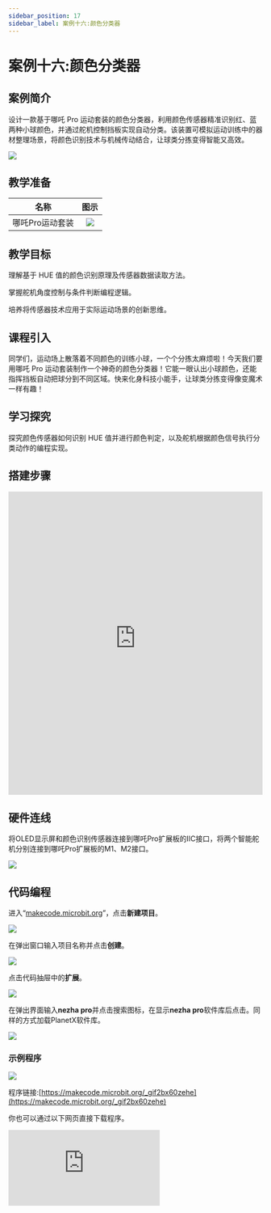 ```yaml
---
sidebar_position: 17
sidebar_label: 案例十六:颜色分类器
---
```


# 案例十六:颜色分类器

## 案例简介

设计一款基于哪吒 Pro 运动套装的颜色分类器，利用颜色传感器精准识别红、蓝两种小球颜色，并通过舵机控制挡板实现自动分类。该装置可模拟运动训练中的器材整理场景，将颜色识别技术与机械传动结合，让球类分拣变得智能又高效。

![](https://wiki-media-ef.oss-cn-hongkong.aliyuncs.com/docs/microbit/building-blocks/nezha-pro-sports-kit/images/nezha-pro-sports-kit-case-16-01.png)

## 教学准备

|     名称     |            图示            |
| :----------: | :--------------------------: |
|   哪吒Pro运动套装   |   ![](https://wiki-media-ef.oss-cn-hongkong.aliyuncs.com/docs/microbit/building-blocks/nezha-pro-sports-kit/images/nezha-pro-sports-kit-01.png)  |

## 教学目标

理解基于 HUE 值的颜色识别原理及传感器数据读取方法。​

掌握舵机角度控制与条件判断编程逻辑。​

培养将传感器技术应用于实际运动场景的创新思维。


## 课程引入

同学们，运动场上散落着不同颜色的训练小球，一个个分拣太麻烦啦！今天我们要用哪吒 Pro 运动套装制作一个神奇的颜色分类器！它能一眼认出小球颜色，还能指挥挡板自动把球分到不同区域。快来化身科技小能手，让球类分拣变得像变魔术一样有趣！

## 学习探究

探究颜色传感器如何识别 HUE 值并进行颜色判定，以及舵机根据颜色信号执行分类动作的编程实现。

## 搭建步骤

<embed src="https://wiki-media-ef.oss-cn-hongkong.aliyuncs.com/docs/microbit/building-blocks/nezha-pro-sports-kit/files/%E6%AF%94%E8%B5%9B%E4%BB%BB%E5%8A%A1%E8%BD%A6.pdf" type="application/pdf" width="100%" height="600px" />


## 硬件连线

将OLED显示屏和颜色识别传感器连接到哪吒Pro扩展板的IIC接口，将两个智能舵机分别连接到哪吒Pro扩展板的M1、M2接口。

![](https://wiki-media-ef.oss-cn-hongkong.aliyuncs.com/docs/microbit/building-blocks/nezha-pro-sports-kit/images/nezha-pro-sports-kit-case-16-03.png)

## 代码编程

进入“[makecode.microbit.org](https://makecode.microbit.org)”，点击**新建项目**。

![](https://wiki-media-ef.oss-cn-hongkong.aliyuncs.com/docs/microbit/building-blocks/microbit-space-science-kit/images/microbit-space-science-kit-case01-07.png)

在弹出窗口输入项目名称并点击**创建**。

![](https://wiki-media-ef.oss-cn-hongkong.aliyuncs.com/docs/microbit/building-blocks/microbit-space-science-kit/images/microbit-space-science-kit-case01-11.png)

点击代码抽屉中的**扩展**。

![](https://wiki-media-ef.oss-cn-hongkong.aliyuncs.com/docs/microbit/building-blocks/microbit-space-science-kit/images/microbit-space-science-kit-case01-09.png)

在弹出界面输入**nezha pro**并点击搜索图标，在显示**nezha pro**软件库后点击。同样的方式加载PlanetX软件库。

![](https://wiki-media-ef.oss-cn-hongkong.aliyuncs.com/docs/microbit/building-blocks/microbit-space-science-kit/images/microbit-space-science-kit-case01-10.png)



### 示例程序

![](https://wiki-media-ef.oss-cn-hongkong.aliyuncs.com/docs/microbit/building-blocks/nezha-pro-sports-kit/images/nezha-pro-sports-kit-case-15-05.png)

程序链接:[https://makecode.microbit.org/_gif2bx60zehe](https://makecode.microbit.org/_gif2bx60zehe)

你也可以通过以下网页直接下载程序。

<div
    style={{
        position: 'relative',
        paddingBottom: '60%',
        overflow: 'hidden',
    }}
>
    <iframe
        src="https://makecode.microbit.org/_gif2bx60zehe"
        frameborder="0"
        sandbox="allow-popups allow-forms allow-scripts allow-same-origin"
        style={{
            position: 'absolute',
            width: '100%',
            height: '100%',
        }}
    />
</div>

## 下载程序

使用 USB 线连接 PC 和 micro:bit V2。

![](https://wiki-media-ef.oss-cn-hongkong.aliyuncs.com/docs/microbit/building-blocks/microbit-space-science-kit/images/microbit-space-science-kit-manual03.gif)

连接成功后，电脑上会识别出一个名为 MICROBIT 的盘符。

![](https://wiki-media-ef.oss-cn-hongkong.aliyuncs.com/docs/microbit/building-blocks/microbit-space-science-kit/images/microbit-space-science-kit-manual06.png)

点击左下角的![](https://wiki-media-ef.oss-cn-hongkong.aliyuncs.com/docs/microbit/building-blocks/microbit-space-science-kit/images/microbit-space-science-kit-manual07.png)，选择**Connect Device**。

![](https://wiki-media-ef.oss-cn-hongkong.aliyuncs.com/docs/microbit/building-blocks/microbit-space-science-kit/images/microbit-space-science-kit-manual11.png)

点击![](https://wiki-media-ef.oss-cn-hongkong.aliyuncs.com/docs/microbit/building-blocks/microbit-space-science-kit/images/microbit-space-science-kit-manual08.png)。

![](https://wiki-media-ef.oss-cn-hongkong.aliyuncs.com/docs/microbit/building-blocks/microbit-space-science-kit/images/microbit-space-science-kit-manual12.png)

点击![](https://wiki-media-ef.oss-cn-hongkong.aliyuncs.com/docs/microbit/building-blocks/microbit-space-science-kit/images/microbit-space-science-kit-manual09.png)。

![](https://wiki-media-ef.oss-cn-hongkong.aliyuncs.com/docs/microbit/building-blocks/microbit-space-science-kit/images/microbit-space-science-kit-manual13.png)

在弹出窗口选择 **BBC micro:bit CMSIS-DAP**，然后选择**连接**，至此，我们的 micro:bit 就已经连接成功。

![](https://wiki-media-ef.oss-cn-hongkong.aliyuncs.com/docs/microbit/building-blocks/microbit-space-science-kit/images/microbit-space-science-kit-manual14.png)

点击**下载程序**

![](https://wiki-media-ef.oss-cn-hongkong.aliyuncs.com/docs/microbit/building-blocks/microbit-space-science-kit/images/microbit-space-science-kit-manual10.png)

## 案例演示

将小车放置在启动区的左上角，贴近边缘，按下micro:bit上面的按键A即可让机器人从启动区开始运动，并完成全部任务

![](https://wiki-media-ef.oss-cn-hongkong.aliyuncs.com/docs/microbit/building-blocks/nezha-pro-sports-kit/images/nezha-pro-sports-kit-case-16.gif)

## 总结分享



## 扩展知识​

**颜色传感器工作原理​**

颜色传感器利用 HUE（色相）值实现颜色检测。HUE 作为色彩的基本属性，决定了颜色的类别，如红色、蓝色等。传感器通过捕获光线中的光谱信息，并将其转换为相应的 HUE 数值。当物体反射的光线进入传感器时，内部的光电元件将光信号转变为电信号，随后通过算法将电信号解析为 HUE 值，并与预先设定的颜色 HUE 阈值进行对比，以此判断物体的颜色。通过设定不同的 HUE 值范围，能够精确识别红色、蓝色等多种颜色。

**舵机控制技术​**

舵机是一种角度可控的伺服电机，通过 PWM（脉冲宽度调制）信号控制转动角度：​

- 信号周期：标准舵机信号周期为 20ms​
- 脉冲宽度：0.5ms - 2.5ms 脉冲宽度对应 0° - 180° 转动范围​
- 控制方式：通过编程改变脉冲宽度，实现精确角度控制​

**运动场景中的自动化应用​**

颜色分类器可延伸至更多运动场景：​

- 器材整理：自动分拣不同颜色的训练器材​
- 体能训练：按颜色区分不同重量的哑铃或阻力带​
- 趣味运动：设计颜色识别闯关游戏，提升训练趣味性
